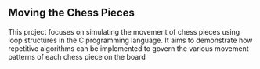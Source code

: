 ## Moving the Chess Pieces
This project focuses on simulating the movement of chess pieces using loop structures in the C programming language. It aims to demonstrate how repetitive algorithms can be implemented to govern the various movement patterns of each chess piece on the board
